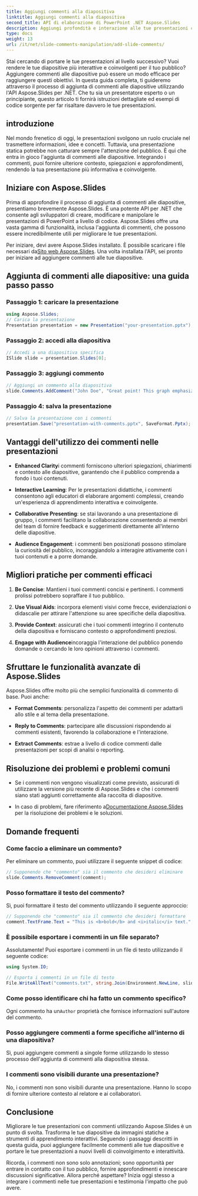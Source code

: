 ```yaml
---
title: Aggiungi commenti alla diapositiva
linktitle: Aggiungi commenti alla diapositiva
second_title: API di elaborazione di PowerPoint .NET Aspose.Slides
description: Aggiungi profondità e interazione alle tue presentazioni con l'API Aspose.Slides. Scopri come integrare facilmente i commenti nelle tue diapositive utilizzando .NET. Migliora il coinvolgimento e affascina il tuo pubblico.
type: docs
weight: 13
url: /it/net/slide-comments-manipulation/add-slide-comments/
---
```


Stai cercando di portare le tue presentazioni al livello successivo? Vuoi rendere le tue diapositive più interattive e coinvolgenti per il tuo pubblico? Aggiungere commenti alle diapositive può essere un modo efficace per raggiungere questi obiettivi. In questa guida completa, ti guideremo attraverso il processo di aggiunta di commenti alle diapositive utilizzando l'API Aspose.Slides per .NET. Che tu sia un presentatore esperto o un principiante, questo articolo ti fornirà istruzioni dettagliate ed esempi di codice sorgente per far risaltare davvero le tue presentazioni.

## introduzione

Nel mondo frenetico di oggi, le presentazioni svolgono un ruolo cruciale nel trasmettere informazioni, idee e concetti. Tuttavia, una presentazione statica potrebbe non catturare sempre l'attenzione del pubblico. È qui che entra in gioco l'aggiunta di commenti alle diapositive. Integrando i commenti, puoi fornire ulteriore contesto, spiegazioni e approfondimenti, rendendo la tua presentazione più informativa e coinvolgente.

## Iniziare con Aspose.Slides

Prima di approfondire il processo di aggiunta di commenti alle diapositive, presentiamo brevemente Aspose.Slides. È una potente API per .NET che consente agli sviluppatori di creare, modificare e manipolare le presentazioni di PowerPoint a livello di codice. Aspose.Slides offre una vasta gamma di funzionalità, inclusa l'aggiunta di commenti, che possono essere incredibilmente utili per migliorare le tue presentazioni.

 Per iniziare, devi avere Aspose.Slides installato. È possibile scaricare i file necessari da[Sito web Aspose.Slides](https://releases.aspose.com/slides/net/). Una volta installata l'API, sei pronto per iniziare ad aggiungere commenti alle tue diapositive.

## Aggiunta di commenti alle diapositive: una guida passo passo

### Passaggio 1: caricare la presentazione

```csharp
using Aspose.Slides;
// Carica la presentazione
Presentation presentation = new Presentation("your-presentation.pptx");
```

### Passaggio 2: accedi alla diapositiva

```csharp
// Accedi a una diapositiva specifica
ISlide slide = presentation.Slides[0];
```

### Passaggio 3: aggiungi commento

```csharp
// Aggiungi un commento alla diapositiva
slide.Comments.AddComment("John Doe", "Great point! This graph emphasizes the upward trend.", new DateTime(2023, 8, 29));
```

### Passaggio 4: salva la presentazione

```csharp
// Salva la presentazione con i commenti
presentation.Save("presentation-with-comments.pptx", SaveFormat.Pptx);
```

## Vantaggi dell'utilizzo dei commenti nelle presentazioni

- **Enhanced Clarity**i commenti forniscono ulteriori spiegazioni, chiarimenti e contesto alle diapositive, garantendo che il pubblico comprenda a fondo i tuoi contenuti.

- **Interactive Learning**: Per le presentazioni didattiche, i commenti consentono agli educatori di elaborare argomenti complessi, creando un'esperienza di apprendimento interattiva e coinvolgente.

- **Collaborative Presenting**: se stai lavorando a una presentazione di gruppo, i commenti facilitano la collaborazione consentendo ai membri del team di fornire feedback e suggerimenti direttamente all'interno delle diapositive.

- **Audience Engagement**: i commenti ben posizionati possono stimolare la curiosità del pubblico, incoraggiandolo a interagire attivamente con i tuoi contenuti e a porre domande.

## Migliori pratiche per commenti efficaci

1. **Be Concise**: Mantieni i tuoi commenti concisi e pertinenti. I commenti prolissi potrebbero sopraffare il tuo pubblico.

2. **Use Visual Aids**: incorpora elementi visivi come frecce, evidenziazioni o didascalie per attirare l'attenzione su aree specifiche della diapositiva.

3. **Provide Context**: assicurati che i tuoi commenti integrino il contenuto della diapositiva e forniscano contesto o approfondimenti preziosi.

4. **Engage with Audience**incoraggia l'interazione del pubblico ponendo domande o cercando le loro opinioni attraverso i commenti.

## Sfruttare le funzionalità avanzate di Aspose.Slides

Aspose.Slides offre molto più che semplici funzionalità di commento di base. Puoi anche:

- **Format Comments**: personalizza l'aspetto dei commenti per adattarli allo stile e al tema della presentazione.

- **Reply to Comments**: partecipare alle discussioni rispondendo ai commenti esistenti, favorendo la collaborazione e l'interazione.

- **Extract Comments**: estrae a livello di codice commenti dalle presentazioni per scopi di analisi o reporting.

## Risoluzione dei problemi e problemi comuni

- Se i commenti non vengono visualizzati come previsto, assicurati di utilizzare la versione più recente di Aspose.Slides e che i commenti siano stati aggiunti correttamente alla raccolta di diapositive.

-  In caso di problemi, fare riferimento a[Documentazione Aspose.Slides](https://reference.aspose.com/slides/net/) per la risoluzione dei problemi e le soluzioni.

## Domande frequenti

### Come faccio a eliminare un commento?

Per eliminare un commento, puoi utilizzare il seguente snippet di codice:

```csharp
// Supponendo che "commento" sia il commento che desideri eliminare
slide.Comments.RemoveComment(comment);
```

### Posso formattare il testo del commento?

Sì, puoi formattare il testo del commento utilizzando il seguente approccio:

```csharp
// Supponendo che "commento" sia il commento che desideri formattare
comment.TextFrame.Text = "This is <b>bold</b> and <i>italic</i> text.";
```

### È possibile esportare i commenti in un file separato?

Assolutamente! Puoi esportare i commenti in un file di testo utilizzando il seguente codice:

```csharp
using System.IO;

// Esporta i commenti in un file di testo
File.WriteAllText("comments.txt", string.Join(Environment.NewLine, slide.Comments.Select(c => c.Text)));
```

### Come posso identificare chi ha fatto un commento specifico?

 Ogni commento ha un`Author` proprietà che fornisce informazioni sull'autore del commento.

### Posso aggiungere commenti a forme specifiche all'interno di una diapositiva?

Sì, puoi aggiungere commenti a singole forme utilizzando lo stesso processo dell'aggiunta di commenti alla diapositiva stessa.

### I commenti sono visibili durante una presentazione?

No, i commenti non sono visibili durante una presentazione. Hanno lo scopo di fornire ulteriore contesto al relatore e ai collaboratori.

## Conclusione

Migliorare le tue presentazioni con commenti utilizzando Aspose.Slides è un punto di svolta. Trasforma le tue diapositive da immagini statiche a strumenti di apprendimento interattivi. Seguendo i passaggi descritti in questa guida, puoi aggiungere facilmente commenti alle tue diapositive e portare le tue presentazioni a nuovi livelli di coinvolgimento e interattività.

Ricorda, i commenti non sono solo annotazioni; sono opportunità per entrare in contatto con il tuo pubblico, fornire approfondimenti e innescare discussioni significative. Allora perché aspettare? Inizia oggi stesso a integrare i commenti nelle tue presentazioni e testimonia l'impatto che può avere.